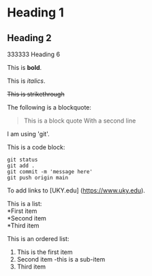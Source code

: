 # Heading 1

## Heading 2

333333 Heading 6

This is **bold**.

This is *italics*.

~~This is strikethrough~~

The following is a blockquote:

> This is a block quote
> With a second line

I am using 'git'.

This is a code block:

```
git status
git add .
git commit -m 'message here'
git push origin main
```

To add links to [UKY.edu] (https://www.uky.edu).

This is a list:  
*First item  
*Second item  
*Third item  

This is an ordered list:
1. This is the first item
1. Second item
     -this is a sub-item
1. Third item


